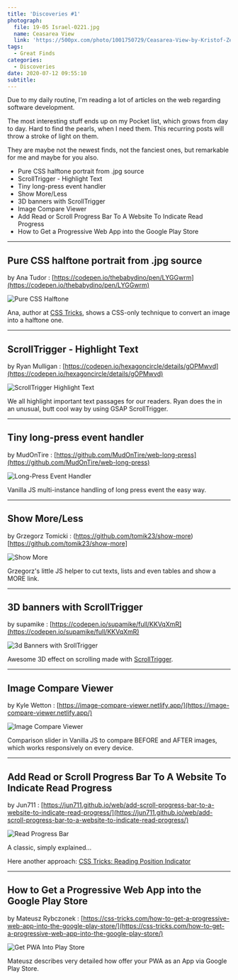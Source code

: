 ```yaml
---
title: 'Discoveries #1'
photograph:
  file: 19-05 Israel-0221.jpg
  name: Ceasarea View
  link: 'https://500px.com/photo/1001750729/Ceasarea-View-by-Kristof-Zerbe'
tags:
  - Great Finds
categories:
  - Discoveries
date: 2020-07-12 09:55:10
subtitle:
---
```

Due to my daily routine, I'm reading a lot of articles on the web regarding software development. 

The most interesting stuff ends up on my Pocket list, which grows from day to day. Hard to find the pearls, when I need them. This recurring posts will throw a stroke of light on them.

They are maybe not the newest finds, not the fanciest ones, but remarkable for me and maybe for you also. 

* Pure CSS halftone portrait from .jpg source
* ScrollTrigger - Highlight Text
* Tiny long-press event handler
* Show More/Less
* 3D banners with ScrollTrigger
* Image Compare Viewer
* Add Read or Scroll Progress Bar To A Website To Indicate Read Progress
* How to Get a Progressive Web App into the Google Play Store

<!-- more -->

--- 

## Pure CSS halftone portrait from .jpg source
by Ana Tudor : [https://codepen.io/thebabydino/pen/LYGGwrm](https://codepen.io/thebabydino/pen/LYGGwrm)

![Pure CSS Halftone](Discoveries-1/pure-css-halftone.jpg)

Ana, author at [CSS Tricks](https://css-tricks.com/author/thebabydino/), shows a CSS-only technique to convert an image into a halftone one.

---

## ScrollTrigger - Highlight Text
by Ryan Mulligan : [https://codepen.io/hexagoncircle/details/gOPMwvd](https://codepen.io/hexagoncircle/details/gOPMwvd)

![ScrollTrigger Highlight Text](Discoveries-1/scrolltrigger-highlight-text.jpg)

We all highlight important text passages for our readers. Ryan does the in an unusual, butt cool way by using GSAP ScrollTrigger.

--- 

## Tiny long-press event handler
by MudOnTire : [https://github.com/MudOnTire/web-long-press](https://github.com/MudOnTire/web-long-press)

![Long-Press Event Handler](Discoveries-1/long-press-event-handler.jpg)

Vanilla JS multi-instance handling of long press event the easy way.

---

## Show More/Less
by Grzegorz Tomicki : (https://github.com/tomik23/show-more)[https://github.com/tomik23/show-more]

![Show More](Discoveries-1/show-more.jpg)

Grzegorz's little JS helper to cut texts, lists and even tables and show a MORE link.

---

## 3D banners with ScrollTrigger
by supamike : [https://codepen.io/supamike/full/KKVqXmR](https://codepen.io/supamike/full/KKVqXmR)

![3d Banners with SrollTrigger](Discoveries-1/3d-banners-scrolltrigger.jpg)

Awesome 3D effect on scrolling made with [ScrollTrigger](https://greensock.com/scrolltrigger/).

---

## Image Compare Viewer
by Kyle Wetton : [https://image-compare-viewer.netlify.app/](https://image-compare-viewer.netlify.app/)

![Image Compare Viewer](Discoveries-1/image-compare-viewer.jpg)

Comparison slider in Vanilla JS to compare BEFORE and AFTER images, which works responsively on every device.

---

## Add Read or Scroll Progress Bar To A Website To Indicate Read Progress
by Jun711 : [https://jun711.github.io/web/add-scroll-progress-bar-to-a-website-to-indicate-read-progress/](https://jun711.github.io/web/add-scroll-progress-bar-to-a-website-to-indicate-read-progress/)

![Read Progress Bar](Discoveries-1/read-progress-bar.jpg)

A classic, simply explained...

Here another approach: [CSS Tricks: Reading Position Indicator](https://css-tricks.com/reading-position-indicator/)

---

## How to Get a Progressive Web App into the Google Play Store
by Mateusz Rybczonek : [https://css-tricks.com/how-to-get-a-progressive-web-app-into-the-google-play-store/](https://css-tricks.com/how-to-get-a-progressive-web-app-into-the-google-play-store/)

![Get PWA Into Play Store](Discoveries-1/get-pwa-into-play-store.jpg)

Mateusz describes very detailed how offer your PWA as an App via Google Play Store.
